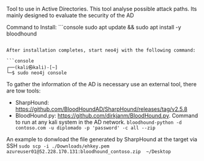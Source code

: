 Tool to use in Active Directories.
This tool analyse possible attack paths. Its mainly designed to evaluate the security of the AD

Command to Install: ```console
sudo apt update && sudo apt install -y bloodhound
```

After installation completes, start neo4j with the following command:

```console
┌──(kali㉿kali)-[~]
└─$ sudo neo4j console
```

To gather the information of the AD is necessary use an external tool, there are tow tools:

- SharpHound: https://github.com/BloodHoundAD/SharpHound/releases/tag/v2.5.8
- BloodHound.py: https://github.com/dirkjanm/BloodHound.py. Command to run at any kali system in the AD network. ``bloodhound-python -d contoso.com -u diplomado -p 'password' -c all --zip``



An example to donwload the file generated by SharpHound at the target via SSH
``sudo scp -i ./Downloads/ehkey.pem azureuser01@52.228.170.131:bloodhound_contoso.zip  ~/Desktop``
